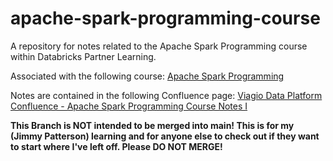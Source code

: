 # apache-spark-programming-course
A repository for notes related to the Apache Spark Programming course within Databricks Partner Learning.

Associated with the following course:
[Apache Spark Programming](https://partner-academy.databricks.com/learn/course/63)

Notes are contained in the following Confluence page:
[Viagio Data Platform Confluence - Apache Spark Programming Course Notes I](https://viagiotech.atlassian.net/wiki/spaces/VDP/pages/2497544324/Apache+Spark+Programming+Course+Notes+I)

**This Branch is NOT intended to be merged into main! This is for my (Jimmy Patterson) learning and for anyone else to check out if they want to start where I've left off. Please DO NOT MERGE!**
